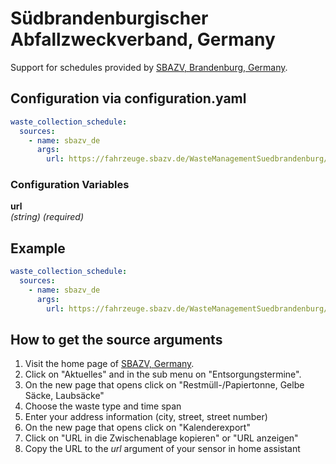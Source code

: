 # Südbrandenburgischer Abfallzweckverband, Germany

Support for schedules provided by [SBAZV, Brandenburg, Germany](https://www.sbazv.de/).

## Configuration via configuration.yaml

```yaml
waste_collection_schedule:
  sources:
    - name: sbazv_de
      args:
        url: https://fahrzeuge.sbazv.de/WasteManagementSuedbrandenburg/WasteManagementServiceServlet?ApplicationName=Calendar&SubmitAction=sync&StandortID=1448170001&AboID=23169&Fra=P;R;WB;L;GS
```

### Configuration Variables

**url**  
*(string) (required)*

## Example

```yaml
waste_collection_schedule:
  sources:
    - name: sbazv_de
      args:
        url: https://fahrzeuge.sbazv.de/WasteManagementSuedbrandenburg/WasteManagementServiceServlet?ApplicationName=Calendar&SubmitAction=sync&StandortID=1448170001&AboID=23169&Fra=P;R;WB;L;GS
```

## How to get the source arguments

1. Visit the home page of [SBAZV, Germany](https://www.sbazv.de).
2. Click on "Aktuelles" and in the sub menu on "Entsorgungstermine".
3. On the new page that opens click on "Restmüll-/Papiertonne, Gelbe Säcke, Laubsäcke"
4. Choose the waste type and time span
5. Enter your address information (city, street, street number)
6. On the new page that opens click on "Kalenderexport"
7. Click on "URL in die Zwischenablage kopieren" or "URL anzeigen"
8. Copy the URL to the *url* argument of your sensor in home assistant
